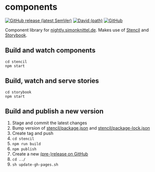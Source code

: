 # components

[![GitHub release (latest SemVer)](https://img.shields.io/github/v/release/simonknittel/components?style=flat-square)](https://github.com/simonknittel/components/releases)
[![David (path)](https://img.shields.io/david/dev/simonknittel/components?path=stencil&style=flat-square)](./stencil/package.json)
[![GitHub](https://img.shields.io/github/license/simonknittel/components?style=flat-square)](./LICENSE)

Component library for [nightly.simonknittel.de](https://nightly.simonknittel.de). Makes use of [Stencil](https://stenciljs.com) and [Storybook](https://github.com/storybookjs/storybook/tree/next/app/web-components).

## Build and watch components

    cd stencil
    npm start

## Build, watch and serve stories

    cd storybook
    npm start

## Build and publish a new version

1. Stage and commit the latest changes
2. Bump version of [stencil/package.json](./stencil/package.json) and [stencil/package-lock.json](./stencil/package-lock.json)
3. Create tag and push
4. `cd stencil`
5. `npm run build`
6. `npm publish`
7. Create a new [(pre-)release on GitHub](https://github.com/simonknittel/components/releases/new)
8. `cd ../`
9. `sh update-gh-pages.sh`
